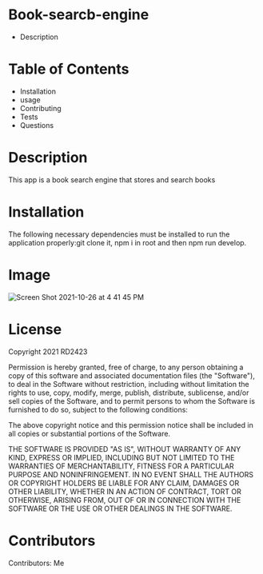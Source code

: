   # Book-searcb-engine
  * Description
  # Table of Contents
  * Installation 
  * usage
  * Contributing
  * Tests
  * Questions
  
  # Description

This app is a book search engine that stores and search books 
  


  # Installation
  The following necessary dependencies must be installed to run the application properly:git clone it, npm i in root and then npm run develop.


  # Image
  
![Screen Shot 2021-10-26 at 4 41 45 PM](https://user-images.githubusercontent.com/78246665/138958237-7e07a1c0-3ab0-45fd-8aa8-66c80c44547f.png)


  # License

  Copyright 2021 RD2423

  Permission is hereby granted, free of charge, to any person obtaining a copy of this software and associated documentation files (the "Software"), to deal in the Software without restriction, including without limitation the rights to use, copy, modify, merge, publish, distribute, sublicense, and/or sell copies of the Software, and to permit persons to whom the Software is furnished to do so, subject to the following conditions:

  The above copyright notice and this permission notice shall be included in all copies or substantial portions of the Software.

  THE SOFTWARE IS PROVIDED "AS IS", WITHOUT WARRANTY OF ANY KIND, EXPRESS OR IMPLIED, INCLUDING BUT NOT LIMITED TO THE WARRANTIES OF MERCHANTABILITY, FITNESS FOR A PARTICULAR PURPOSE AND NONINFRINGEMENT. IN NO EVENT SHALL THE AUTHORS OR COPYRIGHT HOLDERS BE LIABLE FOR ANY CLAIM, DAMAGES OR OTHER LIABILITY, WHETHER IN AN ACTION OF CONTRACT, TORT OR OTHERWISE, ARISING FROM, OUT OF OR IN CONNECTION WITH THE SOFTWARE OR THE USE OR OTHER DEALINGS IN THE SOFTWARE.


  # Contributors
  
  Contributors: Me
